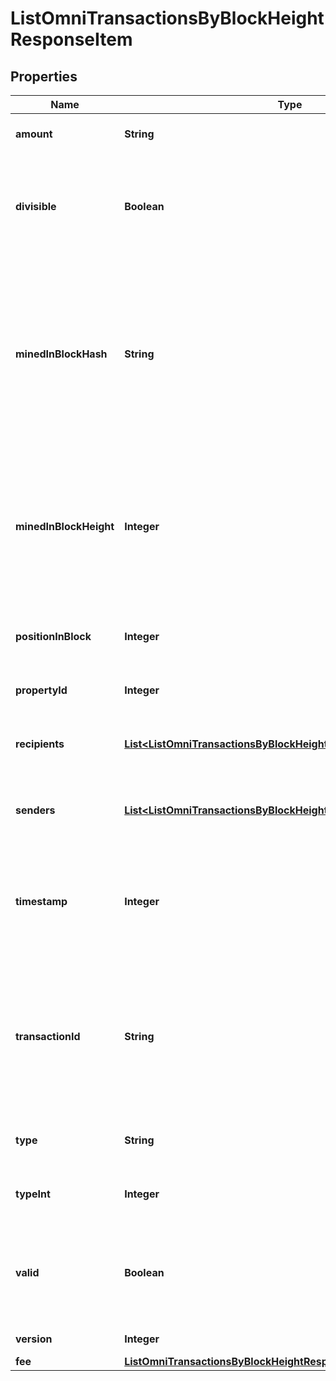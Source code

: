 

# ListOmniTransactionsByBlockHeightResponseItem


## Properties

Name | Type | Description | Notes
------------ | ------------- | ------------- | -------------
**amount** | **String** | Defines the amount of the sent tokens. | 
**divisible** | **Boolean** | Defines whether the attribute can be divisible or not, as boolean. E.g., if it is \&quot;true\&quot;, the attribute is divisible. | 
**minedInBlockHash** | **String** | Represents the hash of the block where this transaction was mined/confirmed for first time. The hash is defined as a cryptographic digital fingerprint made by hashing the block header twice through the SHA256 algorithm. | 
**minedInBlockHeight** | **Integer** | Represents the hight of the block where this transaction was mined/confirmed for first time. The height is defined as the number of blocks in the blockchain preceding this specific block. | 
**positionInBlock** | **Integer** | Represents the index position of the transaction in the specific block. | 
**propertyId** | **Integer** | Represents the identifier of the tokens to send. | 
**recipients** | [**List&lt;ListOmniTransactionsByBlockHeightResponseItemRecipients&gt;**](ListOmniTransactionsByBlockHeightResponseItemRecipients.md) | Represents an object of addresses that receive the transactions. | 
**senders** | [**List&lt;ListOmniTransactionsByBlockHeightResponseItemSenders&gt;**](ListOmniTransactionsByBlockHeightResponseItemSenders.md) | Represents an object of addresses that provide the funds. | 
**timestamp** | **Integer** | Defines the exact date/time in Unix Timestamp when this transaction was mined, confirmed or first seen in Mempool, if it is unconfirmed. | 
**transactionId** | **String** | Represents the unique identifier of a transaction, i.e. it could be &#x60;transactionId&#x60; in UTXO-based protocols like Bitcoin, and transaction &#x60;hash&#x60; in Ethereum blockchain. | 
**type** | **String** | Defines the type of the transaction as a string. | 
**typeInt** | **Integer** | Defines the type of the transaction as a number. | 
**valid** | **Boolean** | Defines whether the transaction is valid or not, as boolean. E.g., if it is \&quot;true\&quot;, the transaction is valid. | 
**version** | **Integer** | Defines the specific version. | 
**fee** | [**ListOmniTransactionsByBlockHeightResponseItemFee**](ListOmniTransactionsByBlockHeightResponseItemFee.md) |  | 



